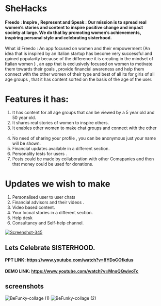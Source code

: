 # SheHacks
<h4>Freedo : Inspire , Represent and Speak : Our mission is to spread real women’s stories and content to inspire positive change and impact society at large. We do that by promoting women’s achievements, inspiring personal style and celebrating sisterhood.</h4>
What id Freedo :
An app focused on women and their empowerment (An idea that is inspired by an Italian startup has become very successful and gained popularity because of the difference it is creating in the mindset of Italian women ) , an app that is exclusively focused on women to motivate them towards their goals , provide financial awareness and help them connect with the other women of their type and best of all its for girls of all age groups , that it has content sorted on the basis of the age of the user. 

# Features it has:
1. It has content for all age groups that can be viewed by a 5 year old and 50 year old.
2. It shares real stories of women to inspire others.
3. It enables other women to make chat groups and connect with the other .
4. No need of sharing your profile , you can be anonymous just your name will be shown.
5. Financial updates available in a different section.
6. Personality tests for users .
7. Posts could be made by collaboration with other Comapanies and then that money could be used for donations.

# Updates we wish to make
1. Personalised user to user chats 
2. Financial advisors and their videos .
3. Video based content.
4. Your locoal stories in a different section.
5. Help desk 
6. Consultancy and Self-help channel.

<a href="https://ibb.co/92MhVDt"><img src="https://i.ibb.co/FJPX0rV/Screenshot-345.png" alt="Screenshot-345" border="0"></a>
## Lets Celebrate SISTERHOOD.

#### PPT LINK: https://www.youtube.com/watch?v=8YDoCOfkdus
####  DEMO LINK: https://www.youtube.com/watch?v=MnoQQwjvoTc

## screenshots
![BeFunky-collage (1)](https://user-images.githubusercontent.com/57368869/111685114-89c23e80-884d-11eb-9d22-04a2acbbce04.jpg)
![BeFunky-collage (2)](https://user-images.githubusercontent.com/57368869/111686175-c3477980-884e-11eb-84a2-c9186c0f7142.jpg)
